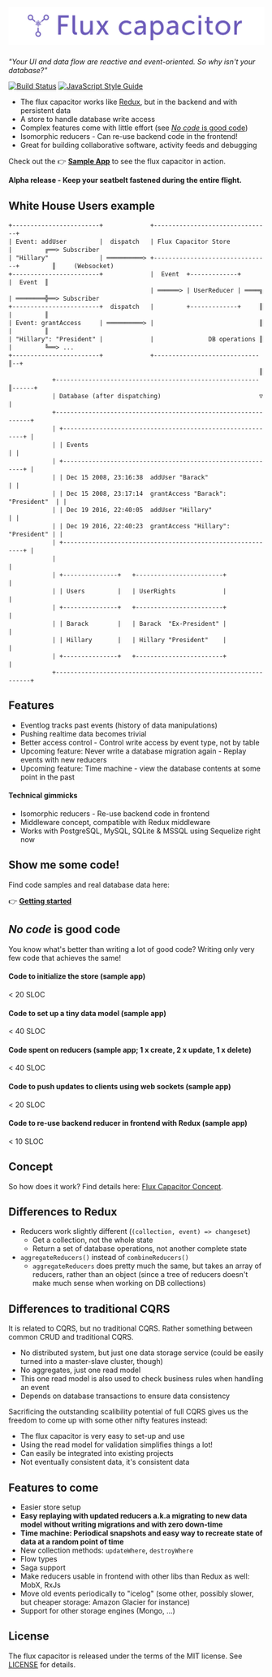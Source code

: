 # ![Flux Capacitor](./flux-capacitor/media/logo-big.png)

*"Your UI and data flow are reactive and event-oriented. So why isn't your database?"*

[![Build Status](https://travis-ci.org/flux-capacitor/flux-capacitor.svg?branch=master)](https://travis-ci.org/flux-capacitor/flux-capacitor)
[![JavaScript Style Guide](https://img.shields.io/badge/code%20style-standard-brightgreen.svg)](http://standardjs.com/)

- The flux capacitor works like <a href="https://github.com/reactjs/redux" rel="nofollow">Redux</a>, but in the backend and with persistent data
- A store to handle database write access
- Complex features come with little effort (see [*No code* is good code](#no-code-is-good-code))
- Isomorphic reducers - Can re-use backend code in the frontend!
- Great for building collaborative software, activity feeds and debugging

Check out the 👉 [**Sample App**](https://flux-capacitor-notes.now.sh/) to see the flux capacitor in action.

**Alpha release - Keep your seatbelt fastened during the entire flight.**


## White House Users example

```
+------------------------+             +--------------------------------+
| Event: addUser         |  dispatch   | Flux Capacitor Store           |         ╔══> Subscriber
| "Hillary"              | ══════════> +--------------------------------+         ║     (Websocket)
+------------------------+             |  Event  +-------------+        |  Event  ║
                                       | ══════> | UserReducer | ════╗  | ════════╬══> Subscriber
+------------------------+  dispatch   |         +-------------+     ║  |         ║
| Event: grantAccess     | ══════════> |                             ║  |         ║
| "Hillary": "President" |             |               DB operations ║  |         ╚══> ...
+------------------------+             +-----------------------------║--+
                                                                     ║
            +--------------------------------------------------------║------+
            | Database (after dispatching)                           ▽      |
            +---------------------------------------------------------------+
            | +-----------------------------------------------------------+ |
            | | Events                                                    | |
            | +-----------------------------------------------------------+ |
            | | Dec 15 2008, 23:16:38  addUser "Barack"                   | |
            | | Dec 15 2008, 23:17:14  grantAccess "Barack": "President"  | |
            | | Dec 19 2016, 22:40:05  addUser "Hillary"                  | |
            | | Dec 19 2016, 22:40:23  grantAccess "Hillary": "President" | |
            | +-----------------------------------------------------------+ |
            |                                                               |
            | +---------------+   +------------------------+                |
            | | Users         |   | UserRights             |                |
            | +---------------+   +------------------------+                |
            | | Barack        |   | Barack  "Ex-President" |                |
            | | Hillary       |   | Hillary "President"    |                |
            | +---------------+   +------------------------+                |
            +---------------------------------------------------------------+
```


## Features

- Eventlog tracks past events (history of data manipulations)
- Pushing realtime data becomes trivial
- Better access control - Control write access by event type, not by table
- Upcoming feature: Never write a database migration again - Replay events with new reducers
- Upcoming feature: Time machine - view the database contents at some point in the past

#### Technical gimmicks

- Isomorphic reducers - Re-use backend code in frontend
- Middleware concept, compatible with Redux middleware
- Works with PostgreSQL, MySQL, SQLite & MSSQL using Sequelize right now


## Show me some code!

Find code samples and real database data here:

👉 [**Getting started**](./USAGE.md)


## *No code* is good code

You know what's better than writing a lot of good code? Writing only very few code that achieves the same!

#### Code to initialize the store (sample app)
< 20 SLOC

#### Code to set up a tiny data model (sample app)
< 40 SLOC

#### Code spent on reducers (sample app; 1 x create, 2 x update, 1 x delete)
< 40 SLOC

#### Code to push updates to clients using web sockets (sample app)
< 20 SLOC

#### Code to re-use backend reducer in frontend with Redux (sample app)
< 10 SLOC


## Concept

So how does it work? Find details here: [Flux Capacitor Concept](./flux-capacitor/CONCEPT.md).


## Differences to Redux

- Reducers work slightly different (`(collection, event) => changeset`)
  - Get a collection, not the whole state
  - Return a set of database operations, not another complete state
- `aggregateReducers()` instead of `combineReducers()`
  - `aggregateReducers` does pretty much the same, but takes an array of reducers, rather than an object (since a tree of reducers doesn't make much sense when working on DB collections)


## Differences to traditional CQRS

It is related to CQRS, but no traditional CQRS. Rather something between common CRUD and traditional CQRS.

- No distributed system, but just one data storage service (could be easily turned into a master-slave cluster, though)
- No aggregates, just one read model
- This one read model is also used to check business rules when handling an event
- Depends on database transactions to ensure data consistency

Sacrificing the outstanding scalibility potential of full CQRS gives us the freedom to come up with some other nifty features instead:

- The flux capacitor is very easy to set-up and use
- Using the read model for validation simplifies things a lot!
- Can easily be integrated into existing projects
- Not eventually consistent data, it's consistent data


## Features to come

- Easier store setup
- **Easy replaying with updated reducers a.k.a migrating to new data model without writing migrations and with zero down-time**
- **Time machine: Periodical snapshots and easy way to recreate state of data at a random point of time**
- New collection methods: `updateWhere`, `destroyWhere`
- Flow types
- Saga support
- Make reducers usable in frontend with other libs than Redux as well: MobX, RxJs
- Move old events periodically to "icelog" (some other, possibly slower, but cheaper storage: Amazon Glacier for instance)
- Support for other storage engines (Mongo, ...)


## License

The flux capacitor is released under the terms of the MIT license. See [LICENSE](./LICENSE) for details.
